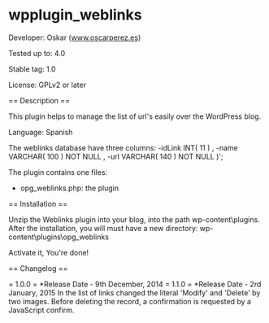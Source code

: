 wpplugin_weblinks
=================
Developer: Oskar  (www.oscarperez.es)

Tested up to: 4.0

Stable tag: 1.0

License: GPLv2 or later

== Description ==

This plugin helps to manage the list of url's easily over the WordPress blog.

Language: Spanish

The weblinks database have three columns:
-idLink INT( 11 ) ,
-name VARCHAR( 100 ) NOT NULL ,
-url VARCHAR( 140 ) NOT NULL )';


The plugin contains one files:
- opg_weblinks.php: the plugin

== Installation ==

Unzip the Weblinks plugin into your blog, into the path wp-content\plugins.
After the installation, you will must have a new directory: wp-content\plugins\opg_weblinks

Activate it, 
You're done!

== Changelog ==

= 1.0.0 = *Release Date - 9th December, 2014
= 1.1.0 = *Release Date - 2rd January, 2015
    In the list of links changed the literal 'Modify' and 'Delete' by two images.
    Before deleting the record, a confirmation is requested by a JavaScript confirm.